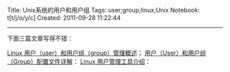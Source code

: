 Title: Unix系统的用户和用户组
Tags: user;group;linux;Unix
Notebook: t[t/j/o/y/c]
Created: 2011-09-28 11:22:44

------

下面三篇文章写得不错：

[Linux 用户（user）和用户组（group）管理概述](http://fedora.linuxsir.org/main/?q=node/91)； 
[用户（User）和用户组（Group）配置文件详解](http://fedora.linuxsir.org/main/?q=node/98)： 
[Linux 用户管理工具介绍](http://fedora.linuxsir.org/main/?q=node/106)：